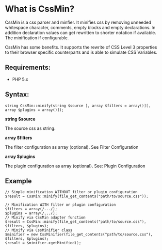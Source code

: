 # What is CssMin? #

CssMin is a css parser and minfier. It minifies css by removing unneeded whitespace character, 
comments, empty blocks and empty declarations. In addition declaration values can get rewritten to 
shorter notation if available. The minification if configurable.

CssMin has some benefits. It supports the rewrite of CSS Level 3 properties to their browser 
specific counterparts and is able to simulate CSS Variables.

## Requirements: ##

- PHP 5.x

## Syntax: ##

	string CssMin::minify(string $source [, array $filters = array()][, array $plugins = array()]);

**string $source**

The source css as string.

**array $filters**

The filter configuration as array (optional). See Filter Configuration

**array $plugins**

The plugin configuration as array (optional). See: Plugin Configuration

## Example ##

	// Simple minification WITHOUT filter or plugin configuration
	$result = CssMin::minify(file_get_contents("path/to/source.css"));
	
	// Minification WITH filter or plugin configuration
	$filters = array(/.../);
	$plugins = array(/.../);
	// Minify via CssMin adapter function
	$result = CssMin::minify(file_get_contents("path/to/source.css"), $filters, $plugins);
	// Minify via CssMinifier class
	$minifier = new CssMinifier(file_get_contents("path/to/source.css"), $filters, $plugins);
	$result = $minifier->getMinified();